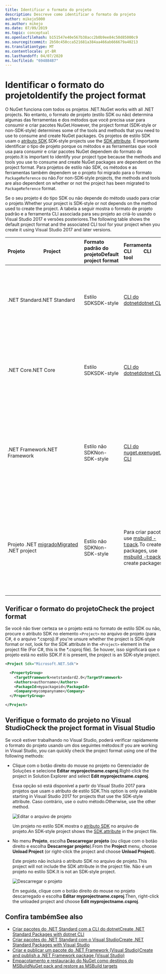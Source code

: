 ```yaml
---
title: Identificar o formato do projeto
description: Descreve como identificar o formato do projeto
author: mikejo5000
ms.author: mikejo
ms.date: 07/09/2019
ms.topic: conceptual
ms.openlocfilehash: b151547e40e567b38acc2b0b9ee84c50d85000c9
ms.sourcegitcommit: 2b50c450cca521681a384aa466ab666679a40213
ms.translationtype: MT
ms.contentlocale: pt-BR
ms.lasthandoff: 04/07/2020
ms.locfileid: "69488487"
---
```

# <a name="identify-the-project-format"></a><span data-ttu-id="6e4e4-103">Identificar o formato do projeto</span><span class="sxs-lookup"><span data-stu-id="6e4e4-103">Identify the project format</span></span>

<span data-ttu-id="6e4e4-104">O NuGet funciona com todos os projetos .NET.</span><span class="sxs-lookup"><span data-stu-id="6e4e4-104">NuGet works with all .NET projects.</span></span> <span data-ttu-id="6e4e4-105">No entanto, o formato de projeto (estilo SDK ou não) determina algumas das ferramentas e dos métodos que você precisa usar para consumir e criar pacotes NuGet.</span><span class="sxs-lookup"><span data-stu-id="6e4e4-105">However, the project format (SDK-style or non-SDK-style) determines some of the tools and methods that you need to use to consume and create NuGet packages.</span></span> <span data-ttu-id="6e4e4-106">Os projetos de estilo SDK usam o [atributo SDK](/dotnet/core/tools/csproj#additions).</span><span class="sxs-lookup"><span data-stu-id="6e4e4-106">SDK-style projects use the [SDK attribute](/dotnet/core/tools/csproj#additions).</span></span> <span data-ttu-id="6e4e4-107">É importante identificar o tipo de projeto porque os métodos e as ferramentas que você usa para consumir e criar pacotes NuGet dependem do formato do projeto.</span><span class="sxs-lookup"><span data-stu-id="6e4e4-107">It is important to identify your project type because the methods and tools you use to consume and create NuGet packages are dependent on the project format.</span></span> <span data-ttu-id="6e4e4-108">Para projetos de estilo não SDK, os métodos e as ferramentas também dependem se o projeto foi migrado para o formato `PackageReference` ou não.</span><span class="sxs-lookup"><span data-stu-id="6e4e4-108">For non-SDK-style projects, the methods and tools are also dependent on whether or not the project has been migrated to `PackageReference` format.</span></span>

<span data-ttu-id="6e4e4-109">Se o seu projeto é do tipo SDK ou não depende do método usado para criar o projeto.</span><span class="sxs-lookup"><span data-stu-id="6e4e4-109">Whether your project is SDK-style or not depends on the method used to create the project.</span></span> <span data-ttu-id="6e4e4-110">A tabela a seguir mostra o formato de projeto padrão e a ferramenta CLI associada para seu projeto ao criá-lo usando o Visual Studio 2017 e versões posteriores.</span><span class="sxs-lookup"><span data-stu-id="6e4e4-110">The following table shows the default project format and the associated CLI tool for your project when you create it using Visual Studio 2017 and later versions.</span></span>

| <span data-ttu-id="6e4e4-111">Projeto&nbsp;&nbsp;&nbsp;&nbsp;&nbsp;&nbsp;&nbsp;&nbsp;&nbsp;&nbsp;&nbsp;&nbsp;&nbsp;&nbsp;</span><span class="sxs-lookup"><span data-stu-id="6e4e4-111">Project&nbsp;&nbsp;&nbsp;&nbsp;&nbsp;&nbsp;&nbsp;&nbsp;&nbsp;&nbsp;&nbsp;&nbsp;&nbsp;&nbsp;</span></span> | <span data-ttu-id="6e4e4-112">Formato padrão do projeto</span><span class="sxs-lookup"><span data-stu-id="6e4e4-112">Default project format</span></span> | <span data-ttu-id="6e4e4-113">Ferramenta CLI&nbsp;&nbsp;&nbsp;&nbsp;&nbsp;&nbsp;&nbsp;&nbsp;&nbsp;</span><span class="sxs-lookup"><span data-stu-id="6e4e4-113">CLI tool&nbsp;&nbsp;&nbsp;&nbsp;&nbsp;&nbsp;&nbsp;&nbsp;&nbsp;</span></span> | <span data-ttu-id="6e4e4-114">Observações</span><span class="sxs-lookup"><span data-stu-id="6e4e4-114">Notes</span></span> |
|:------------- |:-------------|:-----|:-----|
| <span data-ttu-id="6e4e4-115">.NET Standard</span><span class="sxs-lookup"><span data-stu-id="6e4e4-115">.NET Standard</span></span> | <span data-ttu-id="6e4e4-116">Estilo SDK</span><span class="sxs-lookup"><span data-stu-id="6e4e4-116">SDK-style</span></span> | [<span data-ttu-id="6e4e4-117">CLI do dotnet</span><span class="sxs-lookup"><span data-stu-id="6e4e4-117">dotnet CLI</span></span>](../install-nuget-client-tools.md#dotnetexe-cli) | <span data-ttu-id="6e4e4-118">Os projetos criados antes do Visual Studio 2017 não são do tipo SDK.</span><span class="sxs-lookup"><span data-stu-id="6e4e4-118">Projects created prior to Visual Studio 2017 are non-SDK-style.</span></span> <span data-ttu-id="6e4e4-119">Use a CLI `nuget.exe`.</span><span class="sxs-lookup"><span data-stu-id="6e4e4-119">Use `nuget.exe` CLI.</span></span> |
| <span data-ttu-id="6e4e4-120">.NET Core</span><span class="sxs-lookup"><span data-stu-id="6e4e4-120">.NET Core</span></span> | <span data-ttu-id="6e4e4-121">Estilo SDK</span><span class="sxs-lookup"><span data-stu-id="6e4e4-121">SDK-style</span></span> | [<span data-ttu-id="6e4e4-122">CLI do dotnet</span><span class="sxs-lookup"><span data-stu-id="6e4e4-122">dotnet CLI</span></span>](../install-nuget-client-tools.md#dotnetexe-cli) | <span data-ttu-id="6e4e4-123">Os projetos criados antes do Visual Studio 2017 não são do tipo SDK.</span><span class="sxs-lookup"><span data-stu-id="6e4e4-123">Projects created prior to Visual Studio 2017 are non-SDK-style.</span></span> <span data-ttu-id="6e4e4-124">Use a CLI `nuget.exe`.</span><span class="sxs-lookup"><span data-stu-id="6e4e4-124">Use `nuget.exe` CLI.</span></span> |
| <span data-ttu-id="6e4e4-125">.NET Framework</span><span class="sxs-lookup"><span data-stu-id="6e4e4-125">.NET Framework</span></span> | <span data-ttu-id="6e4e4-126">Estilo não SDK</span><span class="sxs-lookup"><span data-stu-id="6e4e4-126">Non-SDK-style</span></span> | [<span data-ttu-id="6e4e4-127">CLI do nuget.exe</span><span class="sxs-lookup"><span data-stu-id="6e4e4-127">nuget.exe CLI</span></span>](../install-nuget-client-tools.md#nugetexe-cli) | <span data-ttu-id="6e4e4-128">Os projetos do .NET Framework criados usando outros métodos podem ser projetos em estilo SDK.</span><span class="sxs-lookup"><span data-stu-id="6e4e4-128">.NET Framework projects created using other methods may be SDK-style projects.</span></span> <span data-ttu-id="6e4e4-129">Para isso, use o [CLI do dotnet](../install-nuget-client-tools.md#dotnetexe-cli) em vez disso.</span><span class="sxs-lookup"><span data-stu-id="6e4e4-129">For these, use [dotnet CLI](../install-nuget-client-tools.md#dotnetexe-cli) instead.</span></span> |
| <span data-ttu-id="6e4e4-130">Projeto .NET [migrado](../consume-packages/migrate-packages-config-to-package-reference.md)</span><span class="sxs-lookup"><span data-stu-id="6e4e4-130">[Migrated](../consume-packages/migrate-packages-config-to-package-reference.md) .NET project</span></span> | <span data-ttu-id="6e4e4-131">Estilo não SDK</span><span class="sxs-lookup"><span data-stu-id="6e4e4-131">Non-SDK-style</span></span>| <span data-ttu-id="6e4e4-132">Para criar pacotes, use [msbuild -t:pack](../consume-packages/migrate-packages-config-to-package-reference.md#create-a-package-after-migration).</span><span class="sxs-lookup"><span data-stu-id="6e4e4-132">To create packages, use [msbuild -t:pack](../consume-packages/migrate-packages-config-to-package-reference.md#create-a-package-after-migration) to create packages.</span></span> | <span data-ttu-id="6e4e4-133">Para criar pacotes, `msbuild -t:pack` é recomendado.</span><span class="sxs-lookup"><span data-stu-id="6e4e4-133">To create packages, `msbuild -t:pack` is recommended.</span></span> <span data-ttu-id="6e4e4-134">Caso contrário, use o [CLI do dotnet](../install-nuget-client-tools.md#dotnetexe-cli).</span><span class="sxs-lookup"><span data-stu-id="6e4e4-134">Otherwise, use the [dotnet CLI](../install-nuget-client-tools.md#dotnetexe-cli).</span></span> <span data-ttu-id="6e4e4-135">Projetos migrados não são projetos no estilo SDK.</span><span class="sxs-lookup"><span data-stu-id="6e4e4-135">Migrated projects are not SDK-style projects.</span></span> |

## <a name="check-the-project-format"></a><span data-ttu-id="6e4e4-136">Verificar o formato do projeto</span><span class="sxs-lookup"><span data-stu-id="6e4e4-136">Check the project format</span></span>

<span data-ttu-id="6e4e4-137">Se você não tiver certeza se o projeto está no formato de estilo SDK ou não, procure o atributo SDK no elemento `<Project>` no arquivo de projeto (para C#, é o arquivo \*.csproj).</span><span class="sxs-lookup"><span data-stu-id="6e4e4-137">If you're unsure whether the project is SDK-style format or not, look for the SDK attribute in the `<Project>` element in the project file (For C#, this is the \*.csproj file).</span></span> <span data-ttu-id="6e4e4-138">Se houver, isso significará que o projeto está no estilo SDK.</span><span class="sxs-lookup"><span data-stu-id="6e4e4-138">If it is present, the project is an SDK-style project.</span></span>

```xml
<Project Sdk="Microsoft.NET.Sdk">

  <PropertyGroup>
    <TargetFramework>netstandard2.0</TargetFramework>
    <Authors>authorname</Authors>
    <PackageId>mypackageid</PackageId>
    <Company>mycompanyname</Company>
  </PropertyGroup>

</Project>
```

## <a name="check-the-project-format-in-visual-studio"></a><span data-ttu-id="6e4e4-139">Verifique o formato do projeto no Visual Studio</span><span class="sxs-lookup"><span data-stu-id="6e4e4-139">Check the project format in Visual Studio</span></span>

<span data-ttu-id="6e4e4-140">Se você estiver trabalhando no Visual Studio, poderá verificar rapidamente o formato do projeto usando um dos seguintes métodos:</span><span class="sxs-lookup"><span data-stu-id="6e4e4-140">If you are working in Visual Studio, you can quickly check the project format using one of the following methods:</span></span>

- <span data-ttu-id="6e4e4-141">Clique com o botão direito do mouse no projeto no Gerenciador de Soluções e selecione **Editar myprojectname.csproj**.</span><span class="sxs-lookup"><span data-stu-id="6e4e4-141">Right-click the project in Solution Explorer and select **Edit myprojectname.csproj**.</span></span>

   <span data-ttu-id="6e4e4-142">Essa opção só está disponível a partir do Visual Studio 2017 para projetos que usam o atributo de estilo SDK.</span><span class="sxs-lookup"><span data-stu-id="6e4e4-142">This option is only available starting in Visual Studio 2017 for projects that use the SDK-style attribute.</span></span> <span data-ttu-id="6e4e4-143">Caso contrário, use o outro método.</span><span class="sxs-lookup"><span data-stu-id="6e4e4-143">Otherwise, use the other method.</span></span>

   ![Editar o arquivo de projeto](media/edit-project-file.png)

   <span data-ttu-id="6e4e4-145">Um projeto no estilo SDK mostra o [atributo SDK](/dotnet/core/tools/csproj#additions) no arquivo de projeto.</span><span class="sxs-lookup"><span data-stu-id="6e4e4-145">An SDK-style project shows the [SDK attribute](/dotnet/core/tools/csproj#additions) in the project file.</span></span>
   
- <span data-ttu-id="6e4e4-146">No menu **Projeto**, escolha **Descarregar projeto** (ou clique com o botão direito e escolha **Descarregar projeto**).</span><span class="sxs-lookup"><span data-stu-id="6e4e4-146">From the **Project** menu, choose **Unload Project** (or right-click the project and choose **Unload Project**).</span></span>

   <span data-ttu-id="6e4e4-147">Este projeto não incluirá o atributo SDK no arquivo de projeto.</span><span class="sxs-lookup"><span data-stu-id="6e4e4-147">This project will not include the SDK attribute in the project file.</span></span> <span data-ttu-id="6e4e4-148">Não é um projeto no estilo SDK.</span><span class="sxs-lookup"><span data-stu-id="6e4e4-148">It is not an SDK-style project.</span></span>

   ![Descarregar o projeto](media/unload-project.png)

   <span data-ttu-id="6e4e4-150">Em seguida, clique com o botão direito do mouse no projeto descarregado e escolha **Editar myprojectname.csproj**.</span><span class="sxs-lookup"><span data-stu-id="6e4e4-150">Then, right-click the unloaded project and choose **Edit myprojectname.csproj**.</span></span>

## <a name="see-also"></a><span data-ttu-id="6e4e4-151">Confira também</span><span class="sxs-lookup"><span data-stu-id="6e4e4-151">See also</span></span>

- [<span data-ttu-id="6e4e4-152">Criar pacotes do .NET Standard com a CLI do dotnet</span><span class="sxs-lookup"><span data-stu-id="6e4e4-152">Create .NET Standard Packages with dotnet CLI</span></span>](../quickstart/create-and-publish-a-package-using-the-dotnet-cli.md)
- [<span data-ttu-id="6e4e4-153">Criar pacotes do .NET Standard com o Visual Studio</span><span class="sxs-lookup"><span data-stu-id="6e4e4-153">Create .NET Standard Packages with Visual Studio</span></span>](../quickstart/create-and-publish-a-package-using-visual-studio.md)
- [<span data-ttu-id="6e4e4-154">Criar e publicar um pacote do .NET Framework (Visual Studio)</span><span class="sxs-lookup"><span data-stu-id="6e4e4-154">Create and publish a .NET Framework package (Visual Studio)</span></span>](../quickstart/create-and-publish-a-package-using-visual-studio-net-framework.md)
- [<span data-ttu-id="6e4e4-155">Empacotamento e restauração do NuGet como destinos do MSBuild</span><span class="sxs-lookup"><span data-stu-id="6e4e4-155">NuGet pack and restore as MSBuild targets</span></span>](../reference/msbuild-targets.md)
